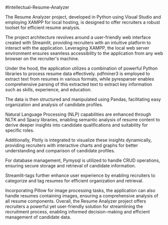 #Intellectual-Resume-Analyzer

The Resume Analyzer project, developed in Python using Visual Studio and employing XAMPP for local hosting, is designed to offer recruiters a robust toolset for efficient resume analysis. 

The project architecture revolves around a user-friendly web interface created with Streamlit, providing recruiters with an intuitive platform to interact with the application. Leveraging XAMPP, the local web server environment ensures seamless accessibility to the application from any web browser on the recruiter's machine.

Under the hood, the application utilizes a combination of powerful Python libraries to process resume data effectively. pdfminer3 is employed to extract text from resumes in various formats, while pyresparser enables comprehensive parsing of this extracted text to extract key information such as skills, experience, and education. 

The data is then structured and manipulated using Pandas, facilitating easy organization and analysis of candidate profiles.

Natural Language Processing (NLP) capabilities are enhanced through NLTK and Spacy libraries, enabling semantic analysis of resume content to derive deeper insights into candidate qualifications and suitability for specific roles. 

Additionally, Plotly is integrated to visualize these insights dynamically, providing recruiters with interactive charts and graphs for better understanding and comparison of candidate profiles.

For database management, Pymysql is utilized to handle CRUD operations, ensuring secure storage and retrieval of candidate information. 

Streamlit-tags further enhance user experience by enabling recruiters to categorize and tag resumes for efficient organization and retrieval.

Incorporating Pillow for image processing tasks, the application can also handle resumes containing images, ensuring a comprehensive analysis of all resume components. Overall, the Resume Analyzer project offers recruiters a powerful yet user-friendly solution for streamlining the recruitment process, enabling informed decision-making and efficient management of candidate data.
